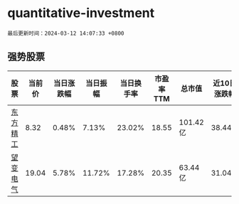 # quantitative-investment

`最后更新时间：2024-03-12 14:07:33 +0800`

## 强势股票

|股票|当前价|当日涨跌幅|当日振幅|当日换手率|市盈率TTM|总市值|近10日涨跌幅|
|----|----|----|----|----|----|----|----|
|[东方精工](https://xueqiu.com/S/SZ002611)|8.32|0.48%|7.13%|23.02%|18.55|101.42亿|38.44%|
|[望变电气](https://xueqiu.com/S/SH603191)|19.04|5.78%|11.72%|17.28%|20.35|63.44亿|31.04%|
